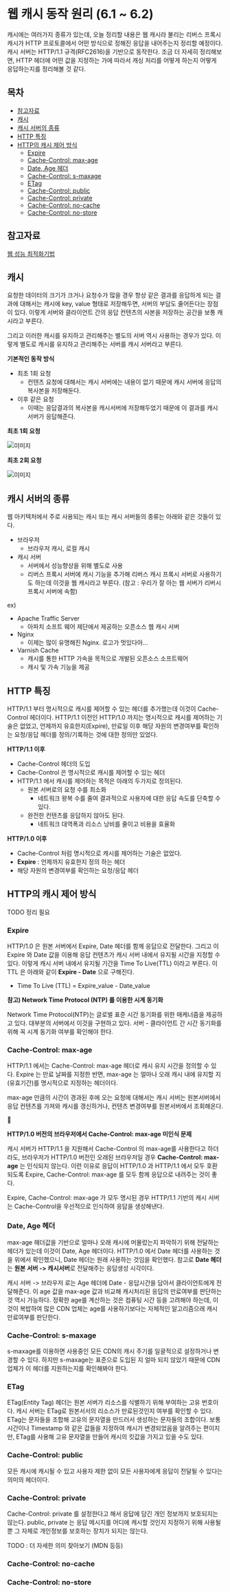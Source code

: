 # 웹 캐시 동작 원리 (6.1 ~ 6.2)

캐시에는 여러가지 종류가 있는데, 오늘 정리할 내용은 웹 캐시라 불리는 리버스 프록시 캐시가 HTTP 프로토콜에서 어떤 방식으로 정해진 응답을 내어주는지 정리할 예정이다. 캐시 서버는 HTTP/1.1 규격(RFC2616)을 기반으로 동작한다. 조금 더 자세히 정리해보면, HTTP 헤더에 어떤 값을 지정하는 가에 따라서 캐싱 처리를 어떻게 하는지 어떻게 응답하는지를 정리해볼 것 같다.

## 목차

- [참고자료](#참고자료)
- [캐시](#캐시)
- [캐시 서버의 종류](#캐시-서버의-종류)
- [HTTP 특징](#HTTP-특징)
- [HTTP의 캐시 제어 방식](#HTTP의-캐시-제어-방식)
  - [Expire](#expire)
  - [Cache-Control: max-age](cache-control-max-age)
  - [Date, Age 헤더](#date-age-헤더)
  - [Cache-Control: s-maxage](#cache-control-s-maxage)
  - [ETag](#etag)
  - [Cache-Control: public](#cache-control-public)
  - [Cache-Control: private](#cache-control-private)
  - [Cache-Control: no-cache](#cache-control-no-cache)
  - [Cache-Control: no-store](#cache-control-no-store)



## 참고자료

[웹 성능 최적화기법](http://www.yes24.com/Product/Goods/96262886)



## 캐시

요청한 데이터의 크기가 크거나 요청수가 많을 경우 항상 같은 결과를 응답하게 되는 결과에 대해서는 캐시에 key, value 형태로 저장해두면, 서버의 부담도 줄어든다는 장점이 있다. 이렇게 서버와 클라이언트 간의 응답 컨텐츠의 사본을 저장하는 공간을 보통 캐시라고 부른다.  

그리고 이러한 캐시를 유지하고 관리해주는 별도의 서버 역시 사용하는 경우가 있다. 이렇게 별도로 캐시를 유지하고 관리해주는 서버를 캐시 서버라고 부른다.  

  

**기본적인 동작 방식**  

- 최초 1회 요청
  - 컨텐츠 요청에 대해서는 캐시 서버에는 내용이 없기 때문에 캐시 서버에 응답의 복사본을 저장해둔다.
- 이후 같은 요청
  - 이때는 응답결과의 복사본을 캐시서버에 저장해두었기 때문에 이 결과를 캐시 서버가 응답해준다.



**최초 1회 요청**  

![이미지](./img/1.png)

  

**최초 2회 요청**  

![이미지](./img/2.png)



## 캐시 서버의 종류

웹 아키텍처에서 주로 사용되는 캐시 또는 캐시 서버들의 종류는 아래와 같은 것들이 있다.

- 브라우저
  - 브라우저 캐시, 로컬 캐시
- 캐시 서버
  - 서버에서 성능향상을 위해 별도로 사용
  - 리버스 프록시 서버에 캐시 기능을 추가해 리버스 캐시 프록시 서버로 사용하기도 하는데 이것을 웹 캐시라고 부른다. (참고 : 우리가 잘 아는 웹 서버가 리버시 프록시 서버에 속함)



ex)

- Apache Traffic Server 
  - 아파치 소프트 웨어 제단에서 제공하는 오픈소스 웹 캐시 서버
- Nginx
  - 이제는 많이 유명해진 Nginx. 로고가 멋있다아...
- Varnish Cache
  - 캐시를 통한 HTTP 가속을 목적으로 개발된 오픈소스 소프트웨어
  - 캐시 및 가속 기능을 제공



## HTTP 특징

HTTP/1.1 부터 명시적으로 캐시를 제어할 수 있는 헤더를 추가했는데 이것이 Cache-Control 헤더이다. HTTP/1.1 이전인 HTTP/1.0 까지는 명시적으로 캐시를 제어하는 기술은 없었고, 언제까지 유효한지(Expire), 만료일 이후 해당 자원의 변경여부를 확인하는 요청/응답 헤더를 정의/기록하는 것에 대한 정의만 있었다.



**HTTP/1.1 이후**   

- Cache-Control 헤더의 도입
- Cache-Control 은 명시적으로 캐시를 제어할 수 있는 헤더
- HTTP/1.1 에서 캐시를 제어하는 목적은 아래의 두가지로 정의된다.
  - 원본 서버로의 요청 수를 최소화
    - 네트워크 왕복 수를 줄여 결과적으로 사용자에 대한 응답 속도를 단축할 수 있다.
  - 완전한 컨텐츠를 응답하지 않아도 된다.
    - 네트워크 대역폭과 리소스 낭비를 줄이고 비용을 효율화

  

**HTTP/1.0 이후**  

- Cache-Control 처럼 명시적으로 캐시를 제어하는 기술은 없었다.
- **Expire** : 언제까지 유효한지 정의 하는 헤더
- 해당 자원의 변경여부를 확인하는 요청/응답 헤더



## HTTP의 캐시 제어 방식

TODO 정리 필요

### Expire

HTTP/1.0 은 원본 서버에서 Expire, Date 헤더를 함께 응답으로 전달한다. 그리고 이 Expire 와 Date 값을 이용해 응답 컨텐츠가 캐시 서버 내에서 유지될 시간을 지정할 수 있다. 이렇게 캐시 서버 내에서 유지될 기간을 Time To Live(TTL) 이라고 부른다. 이 TTL 은 아래와 같이 **Expire - Date** 으로 구해진다.

- Time To Live (TTL) = Expire_value - Date_value



**참고) Network Time Protocol (NTP) 를 이용한 시계 동기화**  

Network Time Protocol(NTP)는 글로벌 표준 시간 동기화를 위한 매케너즘을 제공하고 있다. 대부분의 서버에서 이것을 구현하고 있다. 서버 - 클라이언트 간 시간 동기화를 위해 꼭 시계 동기화 여부를 확인해야 한다.

  

### Cache-Control: max-age

HTTP/1.1 에서는 Cache-Control: max-age 헤더로 캐시 유지 시간을 정의할 수 있다. Expire 는 만료 날짜를 지정한 반면, max-age 는 얼마나 오래 캐시 내에 유지할 지(유효기간)를 명시적으로 지정하는 헤더이다.   

max-age 만큼의 시간이 경과된 후에 오는 요청에 대해서는 캐시 서버는 원본서버에서 응답 컨텐츠를 가져와 캐시를 갱신하거나, 컨텐츠 변경여부를 원본서버에서 조회해온다.



**HTTP/1.0 버전의 브라우저에서 Cache-Control: max-age 미인식 문제**  

캐시 서버가 HTTP/1.1 을 지원해서 Cache-Control 의 max-age를 사용한다고 하더라도, 브라우저가 HTTP/1.0 버전인 오래된 브라우저일 경우 **Cache-Control: max-age** 는 인식되지 않는다. 이런 이유로 응답이 HTTP/1.0 과 HTTP/1.1 에서 모두 호환 되도록 Expire, Cache-Control: max-age 를 모두 함께 응답으로 내려주는 것이 좋다.  

Expire, Cache-Control: max-age 가 모두 명시된 경우 HTTP/1.1 기반의 캐시 서버는 Cache-Control을 우선적으로 인식하여 응답을 생성해낸다.  



### Date, Age 헤더

max-age 헤더값을 기반으로 얼마나 오래 캐시에 머물렀는지 파악하기 위해 전달하는 헤더가 있는데 이것이 Date, Age 헤더이다. HTTP/1.0 에서 Date 헤더를 사용하는 것을 위에서 확인했으니, Date 헤더는 원래 사용하는 것임을 확인했다. 참고로 **Date 헤더**는 **원본 서버 -> 캐시서버**로 전달해주는 응답생성 시각이다.  

캐시 서버 -> 브라우저 로는 Age 헤더에 Date - 응답시간을 담아서 클라이언트에게 전달해준다. 이 age 값을 max-age 값과 비교해 캐시처리된 응답의 만료여부를 판단하는 것 역시 가능하다. 정확한 age를 계산하는 것은 컴퓨팅 시간 등을 고려해야 하는데, 이것이 복밥하여 많은 CDN 업체는 age를 사용하기보다는 자체적인 알고리즘으래 캐시 만료여부를 판단한다.  



### Cache-Control: s-maxage

s-maxage를 이용하면 사용중인 모든 CDN의 캐시 주기를 일괄적으로 설정하거나 변경할 수 있다. 하지만 s-maxage는 표준으로 도입된 지 얼마 되지 않았기 때문에 CDN업체가 이 헤더를 지원하는지를 확인해봐야 한다.



### ETag

ETag(Entity Tag) 헤더는 원본 서버가 리소스를 식별하기 위해 부여하는 고유 번호이다. 캐시 서버는 ETag로 원본서서의 리소스가 만료된것인지 여부를 확인할 수 있다. ETag는 문자들을 조합해 고유의 문자열을 만드러서 생성하는 문자들의 조합이다. 보통 시간이나 Timestamp 와 같은 값들을 지정하여 캐시가 변경되었음을 알려주는 편이지만, ETag를 사용해 고유 문자열을 만들어 캐시의 킷값을 가지고 있을 수도 있다.  



### Cache-Control: public

모든 캐시에 캐시될 수 있고 사용자 제한 없이 모든 사용자에게 응답이 전달될 수 있다는 의미의 헤더이다.  



### Cache-Control: private

Cache-Control: private 를 설정한다고 해서 응답에 담긴 개인 정보까지 보호되지는 않는다. public, private 는 응답 메시지를 어디에 캐시할 것인지 지정하기 위해 사용될 뿐 그 자체로 개인정보를 보호하는 장치가 되지는 않는다.  

TODO : 더 자세한 의미 찾아보기 (MDN 등등)  



### Cache-Control: no-cache



### Cache-Control: no-store

